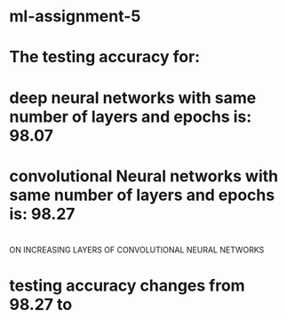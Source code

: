 # ml-assignment-5
# The testing accuracy for:
# deep neural networks with same number of layers and epochs is: 98.07
# convolutional Neural networks with same number of layers and epochs is: 98.27

#
ON INCREASING LAYERS OF CONVOLUTIONAL NEURAL NETWORKS
# testing accuracy changes from 98.27 to 
